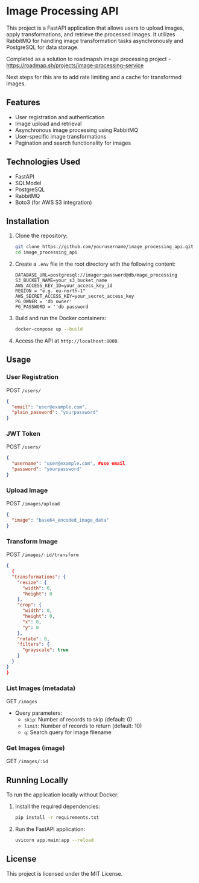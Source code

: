 # Image Processing API

This project is a FastAPI application that allows users to upload images, apply transformations, and retrieve the processed images. It utilizes RabbitMQ for handling image transformation tasks asynchronously and PostgreSQL for data storage.

Completed as a solution to roadmapsh image processing project - https://roadmap.sh/projects/image-processing-service

Next steps for this are to add rate limiting and a cache for transformed images. 

## Features

- User registration and authentication
- Image upload and retrieval
- Asynchronous image processing using RabbitMQ
- User-specific image transformations
- Pagination and search functionality for images

## Technologies Used

- FastAPI
- SQLModel
- PostgreSQL
- RabbitMQ
- Boto3 (for AWS S3 integration)

## Installation

1. Clone the repository:
   ```bash
   git clone https://github.com/yourusername/image_processing_api.git
   cd image_processing_api
   ```

2. Create a `.env` file in the root directory with the following content:
   ```
   DATABASE_URL=postgresql://imager:password@db/mage_processing
   S3_BUCKET_NAME=your_s3_bucket_name
   AWS_ACCESS_KEY_ID=your_access_key_id
   REGION = "e.g. eu-north-1"
   AWS_SECRET_ACCESS_KEY=your_secret_access_key
   PG_OWNER = 'db owner'
   PG_PASSWORD = ''db password
   ```

3. Build and run the Docker containers:
   ```bash
   docker-compose up --build
   ```

4. Access the API at `http://localhost:8000`.

## Usage

### User Registration

POST `/users/`
```json
{
  "email": "user@example.com",
  "plain_password": "yourpassword"
}
```

### JWT Token

POST `/users/`
```json
{
  "username": "user@example.com", #use email
  "password": "yourpassword"
}
```

### Upload Image

POST `/images/upload`
```json
{
  "image": "base64_encoded_image_data"
}
```

### Transform Image

POST `/images/:id/transform`
```json
{
  {
  "transformations": {
    "resize": {
      "width": 0,
      "height": 0
    },
    "crop": {
      "width": 0,
      "height": 0,
      "x": 0,
      "y": 0
    },
    "rotate": 0,
    "filters": {
      "grayscale": true
    }
  }
}
}
```

### List Images (metadata)

GET `/images`
- Query parameters:
  - `skip`: Number of records to skip (default: 0)
  - `limit`: Number of records to return (default: 10)
  - `q`: Search query for image filename

### Get Images (image)

GET `/images/:id`

## Running Locally

To run the application locally without Docker:

1. Install the required dependencies:
   ```bash
   pip install -r requirements.txt
   ```

2. Run the FastAPI application:
   ```bash
   uvicorn app.main:app --reload
   ```

## License

This project is licensed under the MIT License.
